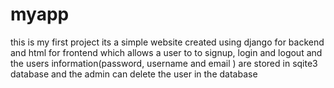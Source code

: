 # myapp
this is my first project
its a simple website created using django for backend and html for frontend which allows a user to to signup, login and logout and the users information(password, username and email ) are stored in sqite3 database and  the admin can delete the user in the database 
